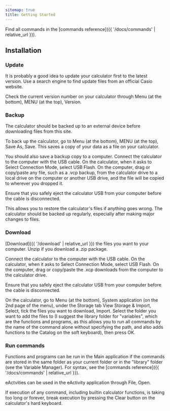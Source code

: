 ```yaml
---
sitemap: true
title: Getting Started
---
```


Find all commands in the [commands reference]({{ '/docs/commands' | relative_url }}).

## Installation

### Update

It is probably a good idea to update your calculator first to the latest version. Use a search engine to find update files from an official Casio website.

Check the current version number on your calculator through Menu (at the bottom), MENU (at the top), Version.

### Backup

The calculator should be backed up to an external device before downloading files from this site.

To back up the calculator, go to Menu (at the bottom), MENU (at the top), Save As, Save. This saves a copy of your data as a file on your calculator.

You should also save a backup copy to a computer. Connect the calculator to the computer with the USB cable. On the calculator, when it asks to Select Connection Mode, select USB Flash. On the computer, drag or copy/paste any file, such as a .vcp backup, from the calculator drive to a local drive on the computer or another USB drive, and the file will be copied to wherever you dropped it.

Ensure that you safely eject the calculator USB from your computer before the cable is disconnected.

This allows you to restore the calculator's files if anything goes wrong. The calculator should be backed up regularly, especially after making major changes to files.

### Download

[Download]({{ '/download' | relative_url }}) the files you want to your computer. Unzip if you download a .zip package.

Connect the calculator to the computer with the USB cable. On the calculator, when it asks to Select Connection Mode, select USB Flash. On the computer, drag or copy/paste the .xcp downloads from the computer to the calculator drive.

Ensure that you safely eject the calculator USB from your computer before the cable is disconnected.

On the calculator, go to Menu (at the bottom), System application (on the 2nd page of the menu), under the Storage tab View Storage & Import, Select, tick the files you want to download, Import. Select the folder you want to add the files to (I suggest the library folder for "variables", which are the functions and programs, as this allows you to run all commands by the name of the command alone without specifying the path, and also adds functions to the Catalog on the soft keyboard), then press OK.

### Run commands

Functions and programs can be run in the Main application if the commands are stored in the same folder as your current folder or in the "library" folder (see the Variable Manager). For syntax, see the [commands reference]({{ '/docs/commands' | relative_url }}).

eActvities can be used in the eActivity application through File, Open.

If execution of any command, including builtin calculator functions, is taking too long or forever, break execution by pressing the Clear button on the calculator's hard keyboard.
